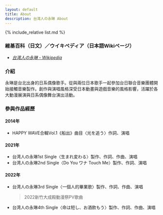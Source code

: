 ```yaml
---
layout: default
title: About
description: 台湾人の永琳 About
---
```


{% include_relative list.md %}

### 維基百科（日文）／ウイキペディア（日本語Wikiページ）
- <a href="https://ja.wikipedia.org/wiki/%E5%8F%B0%E6%B9%BE%E4%BA%BA%E3%81%AE%E6%B0%B8%E7%90%B3" target="_blank" rel="noopener noreferrer">*台湾人の永琳 - Wikipedia*</a>

### 介紹
永琳是台北出身的日系偶像歌手。從與兩位日本歌手一起參加台日聯合音樂團體開始接觸音樂製作。創作與演唱風格深受日本動畫與遊戲音樂的風格影響，活躍於各大動漫展演與日系偶像舞台演出活動。

### 參與作品經歷
#### 2014年
- HAPPY WAVE合輯Vol.1《船出》曲目〈光を追う〉作詞、演唱

#### 2021年
- 台湾人の永琳1st Single〈生まれ変わる〉製作、作詞、作曲、演唱
- 台湾人の永琳2nd Single〈Do You ワナ Touch Me〉製作、作詞、演唱

#### 2022年
- 台湾人の永琳3rd Single〈一個人的畢業歌〉製作、作詞、作曲、演唱
    > 2022新竹大成殿動漫祭PV歌曲
- 台湾人の永琳4th Single〈命は短し、お酒飲もう〉製作、作詞、作曲、演唱

